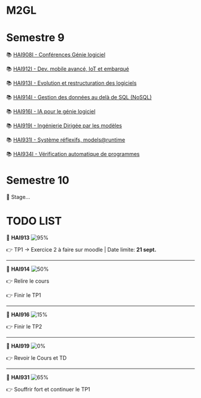 # M2GL

# Semestre 9

:books: [HAI908I - Conférences Génie logiciel](./HAI908I "HAI908I courses")

:books: [HAI912I - Dev. mobile avancé, IoT et embarqué](./HAI912I "HAI912I courses")

:books: [HAI913I - Evolution et restructuration des logiciels](./HAI913I "HAI913I courses")

:books: [HAI914I - Gestion des données au delà de SQL (NoSQL)](./HAI914I "HAI914I courses")

:books: [HAI916I - IA pour le génie logiciel](./HAI916I "HAI916 courses")

:books: [HAI919I - Ingénierie Dirigée par les modèles](./HAI919I "HAI919I courses")

:books: [HAI931I - Système réflexifs, models@runtime](./HAI931I "HAI931I courses")

:books: [HAI934I - Vérification automatique de programmes](./HAI934I "HAI934I courses")

# Semestre 10

🚧 Stage...

# TODO LIST

🚩 **HAI913** ![95%](https://progress-bar.dev/95)

👉 TP1 &rarr; Exercice 2 à faire sur moodle | Date limite: **21 sept.**

<hr>

🚩 **HAI914** ![50%](https://progress-bar.dev/50)

👉 Relire le cours

👉 Finir le TP1

<hr>

🚩 **HAI916** ![15%](https://progress-bar.dev/15)

👉 Finir le TP2

<hr>

🚩 **HAI919** ![0%](https://progress-bar.dev/0)

👉 Revoir le Cours et TD

<hr>

🚩 **HAI931** ![65%](https://progress-bar.dev/65)

👉 Souffrir fort et continuer le TP1 
